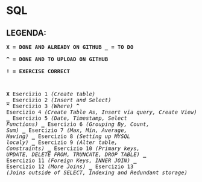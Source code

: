 # SQL

## LEGENDA:

**<pre>X = DONE AND ALREADY ON GITHUB
_ = TO DO              
^ = DONE AND TO UPLOAD ON GITHUB             
! = EXERCISE CORRECT**

**<pre>X**   Esercizio 1     *(Create table)*
**_**   Esercizio 2     *(Insert and Select)*
**^**   Esercizio 3     *(Where)*
**^**   Esercizio 4     *(Create Table As, Insert via query, Create View)*
**_**   Esercizio 5     *(Date, Timestamp, Select Functions)*
**_**   Esercizio 6     *(Grouping By, Count, Sum)*
**_**   Esercizio 7     *(Max, Min, Average, Having)*
**_**   Esercizio 8     *(Setting up MYSQL localy)*
**_**   Esercizio 9     *(Alter table, Constraints)*
**_**   Esercizio 10    *(Primary keys, UPDATE, DELETE FROM, TRUNCATE, DROP TABLE)*
**_**   Esercizio 11    *(Foreign Keys, INNER JOIN)*
**_**   Esercizio 12    *(More Joins)*
**_**   Esercizio 13    *(Joins outside of SELECT, Indexing and Redundant storage)*